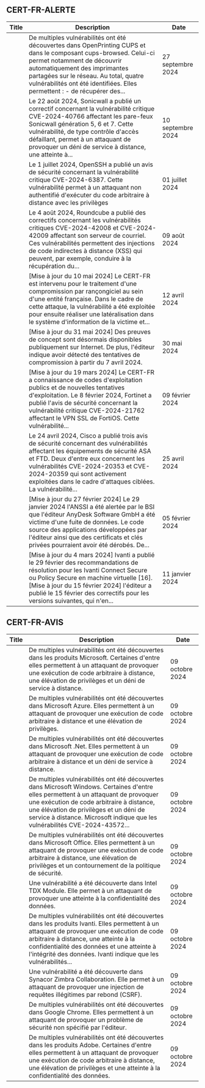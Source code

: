 
## CERT-FR-ALERTE
|Title|Description|Date|
|---|---|---|
| [](https://www.cert.ssi.gouv.fr/alerte/CERTFR-2024-ALE-012/) | De multiples vulnérabilités ont été découvertes dans OpenPrinting CUPS et dans le composant cups-browsed. Celui-ci permet notamment de découvrir automatiquement des imprimantes partagées sur le réseau. Au total, quatre vulnérabilités ont été identifiées. Elles permettent : - de récupérer des... | 27 septembre 2024 |
| [](https://www.cert.ssi.gouv.fr/alerte/CERTFR-2024-ALE-011/) | Le 22 août 2024, Sonicwall a publié un correctif concernant la vulnérabilité critique CVE-2024-40766 affectant les pare-feux Sonicwall génération 5, 6 et 7. Cette vulnérabilité, de type contrôle d'accès défaillant, permet à un attaquant de provoquer un déni de service à distance, une atteinte à... | 10 septembre 2024 |
| [](https://www.cert.ssi.gouv.fr/alerte/CERTFR-2024-ALE-009/) | Le 1 juillet 2024, OpenSSH a publié un avis de sécurité concernant la vulnérabilité critique CVE-2024-6387. Cette vulnérabilité permet à un attaquant non authentifié d'exécuter du code arbitraire à distance avec les privilèges  | 01 juillet 2024 |
| [](https://www.cert.ssi.gouv.fr/alerte/CERTFR-2024-ALE-010/) | Le 4 août 2024, Roundcube a publié des correctifs concernant les vulnérabilités critiques CVE-2024-42008 et CVE-2024-42009 affectant son serveur de courriel. Ces vulnérabilités permettent des injections de code indirectes à distance (XSS) qui peuvent, par exemple, conduire à la récupération du... | 09 août 2024 |
| [](https://www.cert.ssi.gouv.fr/alerte/CERTFR-2024-ALE-006/) | [Mise à jour du 10 mai 2024] Le CERT-FR est intervenu pour le traitement d'une compromission par rançongiciel au sein d'une entité française. Dans le cadre de cette attaque, la vulnérabilité a été exploitée pour ensuite réaliser une latéralisation dans le système d'information de la victime et... | 12 avril 2024 |
| [](https://www.cert.ssi.gouv.fr/alerte/CERTFR-2024-ALE-008/) | [Mise à jour du 31 mai 2024] Des preuves de concept sont désormais disponibles publiquement sur Internet. De plus, l'éditeur indique avoir détecté des tentatives de compromission à partir du 7 avril 2024.  | 30 mai 2024 |
| [](https://www.cert.ssi.gouv.fr/alerte/CERTFR-2024-ALE-004/) | [Mise à jour du 19 mars 2024] Le CERT-FR a connaissance de codes d'exploitation publics et de nouvelles tentatives d'exploitation. Le 8 février 2024, Fortinet a publié l'avis de sécurité concernant la vulnérabilité critique CVE-2024-21762 affectant le VPN SSL de FortiOS. Cette vulnérabilité... | 09 février 2024 |
| [](https://www.cert.ssi.gouv.fr/alerte/CERTFR-2024-ALE-007/) | Le 24 avril 2024, Cisco a publié trois avis de sécurité concernant des vulnérabilités affectant les équipements de sécurité ASA et FTD. Deux d'entre eux concernent les vulnérabilités CVE-2024-20353 et CVE-2024-20359 qui sont activement exploitées dans le cadre d'attaques ciblées. La vulnérabilité... | 25 avril 2024 |
| [](https://www.cert.ssi.gouv.fr/alerte/CERTFR-2024-ALE-003/) | [Mise à jour du 27 février 2024] Le 29 janvier 2024 l'ANSSI a été alertée par le BSI que l'éditeur AnyDesk Software GmbH a été victime d'une fuite de données. Le code source des applications développées par l'éditeur ainsi que des certificats et clés privées pourraient avoir été dérobés. De... | 05 février 2024 |
| [](https://www.cert.ssi.gouv.fr/alerte/CERTFR-2024-ALE-001/) | [Mise à jour du 4 mars 2024] Ivanti a publié le 29 février des recommandations de résolution pour les Ivanti Connect Secure ou Policy Secure en machine virtuelle [16]. [Mise à jour du 15 février 2024] l'éditeur a publié le 15 février des correctifs pour les versions suivantes, qui n'en... | 11 janvier 2024 |
## CERT-FR-AVIS
|Title|Description|Date|
|---|---|---|
| [](https://www.cert.ssi.gouv.fr/avis/CERTFR-2024-AVI-0857/) | De multiples vulnérabilités ont été découvertes dans les produits Microsoft. Certaines d'entre elles permettent à un attaquant de provoquer une exécution de code arbitraire à distance, une élévation de privilèges et un déni de service à distance. | 09 octobre 2024 |
| [](https://www.cert.ssi.gouv.fr/avis/CERTFR-2024-AVI-0856/) | De multiples vulnérabilités ont été découvertes dans Microsoft Azure. Elles permettent à un attaquant de provoquer une exécution de code arbitraire à distance et une élévation de privilèges. | 09 octobre 2024 |
| [](https://www.cert.ssi.gouv.fr/avis/CERTFR-2024-AVI-0855/) | De multiples vulnérabilités ont été découvertes dans Microsoft .Net. Elles permettent à un attaquant de provoquer une exécution de code arbitraire à distance et un déni de service à distance. | 09 octobre 2024 |
| [](https://www.cert.ssi.gouv.fr/avis/CERTFR-2024-AVI-0854/) | De multiples vulnérabilités ont été découvertes dans Microsoft Windows. Certaines d'entre elles permettent à un attaquant de provoquer une exécution de code arbitraire à distance, une élévation de privilèges et un déni de service à distance. Microsoft indique que les vulnérabilités CVE-2024-43572... | 09 octobre 2024 |
| [](https://www.cert.ssi.gouv.fr/avis/CERTFR-2024-AVI-0853/) | De multiples vulnérabilités ont été découvertes dans Microsoft Office. Elles permettent à un attaquant de provoquer une exécution de code arbitraire à distance, une élévation de privilèges et un contournement de la politique de sécurité. | 09 octobre 2024 |
| [](https://www.cert.ssi.gouv.fr/avis/CERTFR-2024-AVI-0852/) | Une vulnérabilité a été découverte dans Intel TDX Module. Elle permet à un attaquant de provoquer une atteinte à la confidentialité des données. | 09 octobre 2024 |
| [](https://www.cert.ssi.gouv.fr/avis/CERTFR-2024-AVI-0851/) | De multiples vulnérabilités ont été découvertes dans les produits Ivanti. Elles permettent à un attaquant de provoquer une exécution de code arbitraire à distance, une atteinte à la confidentialité des données et une atteinte à l'intégrité des données. Ivanti indique que les vulnérabilités... | 09 octobre 2024 |
| [](https://www.cert.ssi.gouv.fr/avis/CERTFR-2024-AVI-0850/) | Une vulnérabilité a été découverte dans Synacor Zimbra Collaboration. Elle permet à un attaquant de provoquer une injection de requêtes illégitimes par rebond (CSRF). | 09 octobre 2024 |
| [](https://www.cert.ssi.gouv.fr/avis/CERTFR-2024-AVI-0849/) | De multiples vulnérabilités ont été découvertes dans Google Chrome. Elles permettent à un attaquant de provoquer un problème de sécurité non spécifié par l'éditeur. | 09 octobre 2024 |
| [](https://www.cert.ssi.gouv.fr/avis/CERTFR-2024-AVI-0848/) | De multiples vulnérabilités ont été découvertes dans les produits Adobe. Certaines d'entre elles permettent à un attaquant de provoquer une exécution de code arbitraire à distance, une élévation de privilèges et une atteinte à la confidentialité des données. | 09 octobre 2024 |
